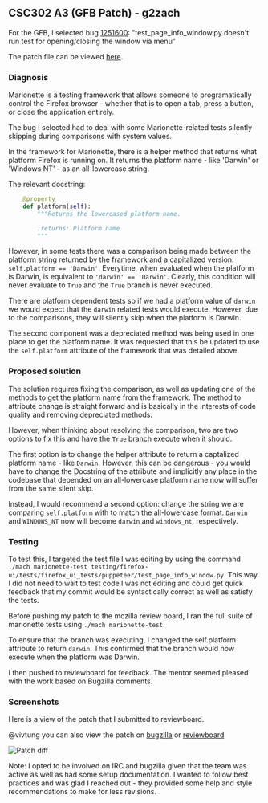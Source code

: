 ## CSC302 A3 (GFB Patch) - g2zach

For the GFB, I selected bug [1251600](https://bugzilla.mozilla.org/show_bug.cgi?id=1251600): "test_page_info_window.py doesn't run test for opening/closing the window via menu"

The patch file can be viewed [here](1251600.patch).

### Diagnosis

Marionette is a testing framework that allows someone to programatically control the Firefox browser - whether that is to open a tab, press a button, or close the application entirely.

The bug I selected had to deal with some Marionette-related tests silently skipping during comparisons with system values.

In the framework for Marionette, there is a helper method that returns what platform Firefox is running on. It returns the platform name - like 'Darwin' or 'Windows NT' - as an all-lowercase string.

The relevant docstring:

```Python
    @property
    def platform(self):
        """Returns the lowercased platform name.

        :returns: Platform name
        """
```

However, in some tests there was a comparison being made between the platform string returned by the framework and a capitalized version: `self.platform == 'Darwin'`. Everytime, when evaluated when the platform is Darwin, is equivalent to `'darwin' == 'Darwin'`. Clearly, this condition will never evaluate to `True` and the `True` branch is never executed.

There are platform dependent tests so if we had a platform value of `darwin` we would expect that the `darwin` related tests would execute. However, due to the comparisons, they will silently skip when the platform is Darwin.

The second component was a depreciated method was being used in one place to get the platform name. It was requested that this be updated to use the `self.platform` attribute of the framework that was detailed above.

### Proposed solution

The solution requires fixing the comparison, as well as updating one of the methods to get the platform name from the framework. The method to attribute change is straight forward and is basically in the interests of code quality and removing depreciated methods.

However, when thinking about resolving the comparison, two are two options to fix this and have the `True` branch execute when it should. 

The first option is to change the helper attribute to return a captalized platform name - like `Darwin`. However, this can be dangerous - you would have to change the Docstring of the attribute and implicitly any place in the codebase that depended on an all-lowercase platform name now will suffer from the same silent skip.

Instead, I would recommend a second option: change the string we are comparing `self.platform` with to match the all-lowercase format. `Darwin` and `WINDOWS_NT` now will become `darwin` and `windows_nt`, respectively.

### Testing

To test this, I targeted the test file I was editing by using the command `./mach marionette-test testing/firefox-ui/tests/firefox_ui_tests/puppeteer/test_page_info_window.py`. This way I did not need to wait to test code I was not editing and could get quick feedback that my commit would be syntactically correct as well as satisfy the tests.

Before pushing my patch to the mozilla review board, I ran the full suite of marionette tests using `./mach marionette-test`.

To ensure that the branch was executing, I changed the self.platform attribute to return `darwin`. This confirmed that the branch would now execute when the platform was Darwin.

I then pushed to reviewboard for feedback. The mentor seemed pleased with the work based on Bugzilla comments.

### Screenshots

Here is a view of the patch that I submitted to reviewboard.

@vivtung you can also view the patch on [bugzilla](https://bugzilla.mozilla.org/attachment.cgi?id=8726067&action=diff) or [reviewboard](https://reviewboard.mozilla.org/r/37893/)

![Patch diff](http://i.imgur.com/pIfXB56.png?1 "Patch diff on bugzilla")

Note: I opted to be involved on IRC and bugzilla given that the team was active as well as had some setup documentation. I wanted to follow best practices and was glad I reached out - they provided some help and style recommendations to make for less revisions.
